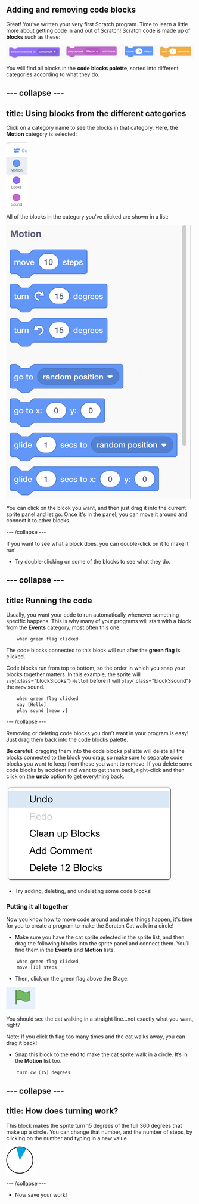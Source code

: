 ## Adding and removing code blocks

Great! You’ve written your very first Scratch program. Time to learn a little more about getting code in and out of Scratch! Scratch code is made up of **blocks** such as these:

![](images/code1.png)

You will find all blocks in the **code blocks palette**, sorted into different categories according to what they do.

--- collapse ---
---
title: Using blocks from the different categories
---

Click on a category name to see the blocks in that category. Here, the **Motion** category is selected:

![](images/code2a.png)

All of the blocks in the category you've clicked are shown in a list:

![](images/code2b.png)

You can click on the blcok you want, and then just drag it into the current sprite panel and let go. Once it's in the panel, you can move it around and connect it to other blocks.

--- /collapse --- 

If you want to see what a block does, you can double-click on it to make it run!

+ Try double-clicking on some of the blocks to see what they do.

--- collapse ---
---
title: Running the code
---

Usually, you want your code to run automatically whenever something specific happens. This is why many of your programs will start with a block from the **Events** category, most often this one: 

```blocks3
    when green flag clicked
```

The code blocks connected to this block will run after the **green flag** is clicked.

Code blocks run from top to bottom, so the order in which you snap your blocks together matters. In this example, the sprite will `say`{:class="block3looks"} `Hello!` before it will `play`{:class="block3sound"} the `meow` sound. 

```blocks3
    when green flag clicked
    say [Hello]
    play sound [meow v]
```

--- /collapse ---

Removing or deleting code blocks you don’t want in your program is easy! Just drag them back into the code blocks palette.

**Be careful:** dragging them into the code blocks pallette will delete all the blocks connected to the block you drag, so make sure to separate code blocks you want to keep from those you want to remove. If you delete some code blocks by accident and want to get them back, right-click and then click on the **undo** option to get everything back.

![](images/code6.png)

+ Try adding, deleting, and undeleting some code blocks! 

### Putting it all together

Now you know how to move code around and make things happen, it's time for you to create a program to make the Scratch Cat walk in a circle!

+ Make sure you have the cat sprite selected in the sprite list, and then drag the following blocks into the sprite panel and connect them. You’ll find them in the **Events** and **Motion** lists.

```blocks3
    when green flag clicked
    move [10] steps
``` 

+ Then, click on the green flag above the Stage. 

![](images/code7.png)

You should see the cat walking in a straight line...not exactly what you want, right?

Note: If you click th flag too many times and the cat walks away, you can drag it back!  

+ Snap this block to the end to make the cat sprite walk in a circle. It’s in the **Motion** list too. 

```blocks3
    turn cw (15) degrees
```

--- collapse ---
---
title: How does turning work?
---

This block makes the sprite turn 15 degrees of the full 360 degrees that make up a circle. You can change that number, and the number of steps, by clicking on the number and typing in a new value.

![](images/code9.png)

--- /collapse ---

+ Now save your work!
